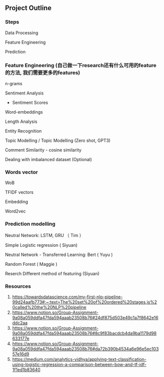 ## Project Outline

### Steps

Data Processing

Feature Engineering

Prediction

### Feature Engineering (自己做一下research还有什么可用的feature的方法, 我们需要更多的features)

n-grams

Sentiment Analysis
  * Sentiment Scores
  
Word-embeddings 

Length Analysis

Entity Recognition 

Topic Modelling / Topic Modelling (Zero shot, GPT3)

Comment Similarity - cosine similarity

Dealing with imbalanced dataset (Optional)

### Words vector
WoB

TFIDF vectors

Embedding

Word2vec

### Prediction modelling

Neutral Network: LSTM, GRU （ Tim ）

Simple Logistic regression ( Siyuan)

Neutral Network - Transferred Learning: Bert ( Yuyu )

Random Forest ( Maggie )

Reserch Different method of featuring (Siyuan)

### Resources
1. https://towardsdatascience.com/my-first-nlp-pipeline-99d24aafb773#:~:text=The%20set%20of%20ordered%20stages,is%20called%20the%20NLP%20pipeline
2. https://www.notion.so/Group-Assignment-9a08a059ddfa47fda594aaab23508b76#24df875d503e49c1a7f8642e16ddc2aa
3. https://www.notion.so/Group-Assignment-9a08a059ddfa47fda594aaab23508b76#8c9f83bacdcb4da9ba1179d98633177e
4. https://www.notion.so/Group-Assignment-9a08a059ddfa47fda594aaab23508b76#da72b390b4534a6e96e5ec10357e16d9
5. https://medium.com/analytics-vidhya/applying-text-classification-using-logistic-regression-a-comparison-between-bow-and-tf-idf-1f1ed1b83640

